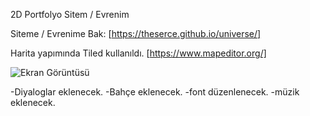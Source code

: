2D Portfolyo Sitem / Evrenim

Siteme / Evrenime Bak: [https://theserce.github.io/universe/]

Harita yapımında Tiled kullanıldı. [https://www.mapeditor.org/]

![Ekran Görüntüsü](https://i.ibb.co/WvTn8vF/Ekran-g-r-nt-s-2024-04-24-193535.png)

-Diyaloglar eklenecek.
-Bahçe eklenecek.
-font düzenlenecek.
-müzik eklenecek.

